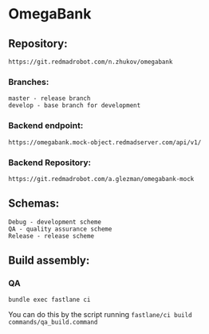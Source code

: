 # OmegaBank

## Repository:
```
https://git.redmadrobot.com/n.zhukov/omegabank
```
### Branches:
```
master - release branch
develop - base branch for development
```
### Backend endpoint:
```
https://omegabank.mock-object.redmadserver.com/api/v1/
```
### Backend Repository:
```
https://git.redmadrobot.com/a.glezman/omegabank-mock
```
## Schemas:
```
Debug - development scheme
QA - quality assurance scheme
Release - release scheme
```
## Build assembly:
### QA
```
bundle exec fastlane ci
```
You can do this by the script running `fastlane/ci build commands/qa_build.command`